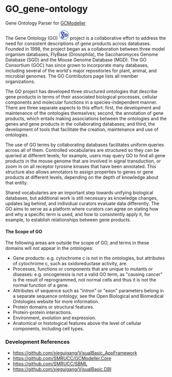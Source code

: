 # GO_gene-ontology
Gene Ontology Parser for [GCModeller](http://gcmodeller.org/)

The Gene Ontology (GO) ![](./go-logo-icon.mini__0.png) project is a collaborative effort to address the need for consistent descriptions of gene products across databases. Founded in 1998, the project began as a collaboration between three model organism databases, FlyBase (Drosophila), the Saccharomyces Genome Database (SGD) and the Mouse Genome Database (MGD). The GO Consortium (GOC) has since grown to incorporate many databases, including several of the world's major repositories for plant, animal, and microbial genomes. The GO Contributors page lists all member organizations.

The GO project has developed three structured ontologies that describe gene products in terms of their associated biological processes, cellular components and molecular functions in a species-independent manner. There are three separate aspects to this effort: first, the development and maintenance of the ontologies themselves; second, the annotation of gene products, which entails making associations between the ontologies and the genes and gene products in the collaborating databases; and third, the development of tools that facilitate the creation, maintenance and use of ontologies.

The use of GO terms by collaborating databases facilitates uniform queries across all of them. Controlled vocabularies are structured so they can be queried at different levels; for example, users may query GO to find all gene products in the mouse genome that are involved in signal transduction, or zoom in on all receptor tyrosine kinases that have been annotated. This structure also allows annotators to assign properties to genes or gene products at different levels, depending on the depth of knowledge about that entity.

Shared vocabularies are an important step towards unifying biological databases, but additional work is still necessary as knowledge changes, updates lag behind, and individual curators evaluate data differently. The GO aims to serve as a platform where curators can agree on stating how and why a specific term is used, and how to consistently apply it, for example, to establish relationships between gene products.

#### The Scope of GO
The following areas are outside the scope of GO, and terms in these domains will not appear in the ontologies:

+ Gene products: e.g. cytochrome c is not in the ontologies, but attributes of cytochrome c, such as oxidoreductase activity, are.
+ Processes, functions or components that are unique to mutants or diseases: e.g. oncogenesis is not a valid GO term, as "causing cancer" is the result of reprogrammed, not normal cells and thus it is not the normal function of a gene.
+ Attributes of sequence such as "intron" or "exon" parameters belong in a separate sequence ontology; see the Open Biological and Biomedical Ontologies website for more information.
+ Protein domains or structural features.
+ Protein-protein interactions.
+ Environment, evolution and expression.
+ Anatomical or histological features above the level of cellular components, including cell types.


### Development References

+ https://github.com/xieguigang/VisualBasic_AppFramework
+ https://github.com/SMRUCC/GCModeller.Core
+ https://github.com/SMRUCC/SBML
+ https://github.com/xieguigang/VisualBasic.DBI